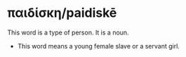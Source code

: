 # παιδίσκη/paidiskē
This word is a type of person. It is a noun.
* This word means a young female slave or a servant girl.
